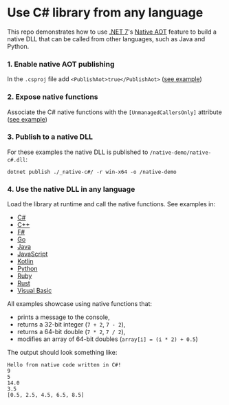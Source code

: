 # Use C# library from any language
This repo demonstrates how to use [.NET 7](https://dotnet.microsoft.com/en-us/download/dotnet/7.0)'s [Native AOT](https://learn.microsoft.com/en-us/dotnet/core/deploying/native-aot/) feature to build a native DLL that can be called from other languages, such as Java and Python.

### 1. Enable native AOT publishing
In the `.csproj` file add `<PublishAot>true</PublishAot>` ([see example](/_Native-C%23/Native-C%23.csproj))

### 2. Expose native functions
Associate the C# native functions with the `[UnmanagedCallersOnly]` attribute ([see example](/_Native-C%23/NativeFunctions.cs))

### 3. Publish to a native DLL
For these examples the native DLL is published to `/native-demo/native-c#.dll`:
```shell
dotnet publish ./_native-c#/ -r win-x64 -o /native-demo
```

### 4. Use the native DLL in any language
Load the library at runtime and call the native functions. See examples in:
- [C#](/C%23/NativeFromC%23.cs)
- [C++](/C%2B%2B/NativeFromC%2B%2B.cpp)
- [F#](/F%23/NativeFromF%23.fs)
- [Go](/Go/NativeFromGo.go)
- [Java](/Java/NativeFromJava.java)
- [JavaScript](/JavaScript/NativeFromJavaScript.js)
- [Kotlin](/Kotlin/NativeFromKotlin.kt)
- [Python](/Python/NativeFromPython.py)
- [Ruby](/Ruby/NativeFromRuby.rb)
- [Rust](/Rust/NativeFromRust.rs)
- [Visual Basic](/Visual%20Basic/NativeFromVisualBasic.vb)

All examples showcase using native functions that:
- prints a message to the console,
- returns a 32-bit integer (`7 + 2`, `7 - 2`),
- returns a 64-bit double (`7 * 2`, `7 / 2`),
- modifies an array of 64-bit doubles (`array[i] = (i * 2) + 0.5`)

The output should look something like:
```
Hello from native code written in C#!
9
5
14.0
3.5
[0.5, 2.5, 4.5, 6.5, 8.5]
```
